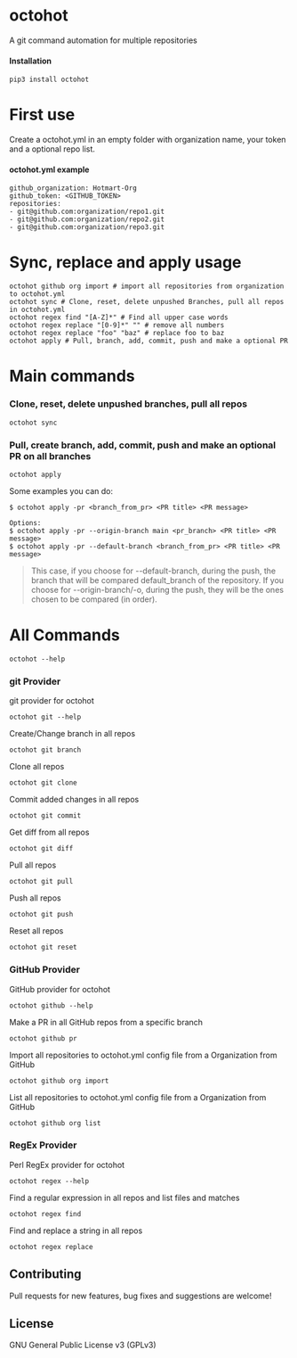# octohot

A git command automation for multiple repositories

#### Installation

    pip3 install octohot

# First use

Create a octohot.yml in an empty folder with organization name, your token and a optional
repo list.
#### octohot.yml example  
    github_organization: Hotmart-Org
    github_token: <GITHUB_TOKEN>
    repositories:
    - git@github.com:organization/repo1.git
    - git@github.com:organization/repo2.git
    - git@github.com:organization/repo3.git

# Sync, replace and apply usage

    octohot github org import # import all repositories from organization to octohot.yml
    octohot sync # Clone, reset, delete unpushed Branches, pull all repos in octohot.yml
    octohot regex find "[A-Z]*" # Find all upper case words
    octohot regex replace "[0-9]*" "" # remove all numbers
    octohot regex replace "foo" "baz" # replace foo to baz 
    octohot apply # Pull, branch, add, commit, push and make a optional PR
   
# Main commands

### Clone, reset, delete unpushed branches, pull all repos

    octohot sync
    
### Pull, create branch, add, commit, push and make an optional PR on all branches

    octohot apply

Some examples you can do:
```shell
$ octohot apply -pr <branch_from_pr> <PR title> <PR message>

Options:
$ octohot apply -pr --origin-branch main <pr_branch> <PR title> <PR message>
$ octohot apply -pr --default-branch <branch_from_pr> <PR title> <PR message>
```

> This case, if you choose for --default-branch, during the push, the branch that will be compared default_branch of the
> repository. If you choose for --origin-branch/-o, during the push, they will be the ones chosen to be compared 
> (in order).


# All Commands
    
    octohot --help

### git Provider

git provider for octohot

    octohot git --help
        
Create/Change branch in all repos

    octohot git branch

Clone all repos

    octohot git clone
    
Commit added changes in all repos

    octohot git commit
    
Get diff from all repos

    octohot git diff

Pull all repos

    octohot git pull
    
Push all repos    
    
    octohot git push
    
Reset all repos

    octohot git reset
     
### GitHub Provider

GitHub provider for octohot

    octohot github --help

Make a PR in all GitHub repos from a specific branch

    octohot github pr
    
Import all repositories to octohot.yml config file from a Organization from 
GitHub

    octohot github org import
    
List all repositories to octohot.yml config file from a Organization from 
GitHub

    octohot github org list
    
### RegEx Provider

Perl RegEx provider for octohot
    
    octohot regex --help

Find a regular expression in all repos and list files and matches

    octohot regex find
     
Find and replace a string in all repos

    octohot regex replace 

## Contributing

Pull requests for new features, bug fixes and suggestions are welcome!

## License

GNU General Public License v3 (GPLv3)

